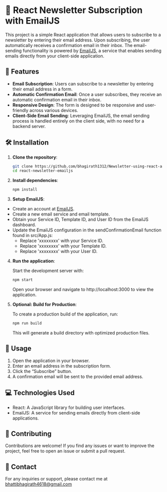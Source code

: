 # 📧 React Newsletter Subscription with EmailJS

This project is a simple React application that allows users to subscribe to a newsletter by entering their email address. Upon subscribing, the user automatically receives a confirmation email in their inbox. The email-sending functionality is powered by [EmailJS](https://www.emailjs.com/), a service that enables sending emails directly from your client-side application.

## 🚀 Features

- **Email Subscription**: Users can subscribe to a newsletter by entering their email address in a form.
- **Automatic Confirmation Email**: Once a user subscribes, they receive an automatic confirmation email in their inbox.
- **Responsive Design**: The form is designed to be responsive and user-friendly across various devices.
- **Client-Side Email Sending**: Leveraging EmailJS, the email sending process is handled entirely on the client side, with no need for a backend server.

## 🛠️ Installation

1. **Clone the repository**:
   ```bash
   git clone https://github.com/bhagirath1312/Newsletter-using-react-and-emailjs.git
   cd react-newsletter-emailjs

2. **Install dependencies**:
   ```bash
   npm install

3. **Setup EmailJS**:
   
  - Create an account at [EmailJS](https://www.emailjs.com).
  - Create a new email service and email template.
  - Obtain your Service ID, Template ID, and User ID from the EmailJS dashboard.
  - Update the EmailJS configuration in the sendConfirmationEmail function found in src/App.js:
    - Replace 'xxxxxxxx' with your Service ID.
    - Replace 'xxxxxxxx' with your Template ID.
    - Replace 'xxxxxxxx' with your User ID.

4. **Run the application**:
   
   Start the development server with:
   ```bash
   npm start
   ```
   Open your browser and navigate to http://localhost:3000 to view the application.

6. **Optional: Build for Production**:

   To create a production build of the application, run:
   ```bash
   npm run build
   ```
   This will generate a build directory with optimized production files.

## 📝 Usage
  1. Open the application in your browser.
  2. Enter an email address in the subscription form.
  3. Click the “Subscribe” button.
  4. A confirmation email will be sent to the provided email address.

## 💻 Technologies Used
  -	React: A JavaScript library for building user interfaces.
  -	EmailJS: A service for sending emails directly from client-side applications.

## 🤝 Contributing

  Contributions are welcome! If you find any issues or want to improve the project, feel free to open an issue or submit a pull request.

## 📧 Contact

  For any inquiries or support, please contact me at bhattibhagirath4618@gmail.com
